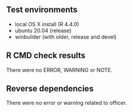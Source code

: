 ## Test environments

- local OS X install (R 4.4.0)
- ubuntu 20.04 (release)
- winbuilder (with older, release and devel) 

## R CMD check results

There were no ERROR, WARNING or NOTE.

## Reverse dependencies

There were no error or warning related to officer.
